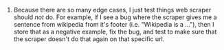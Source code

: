 1. Because there are so many edge cases, I just test things web scraper should *not* do. For example, if I see a bug where the scraper gives me a sentence from wikipedia from it's footer (i.e. "Wikipedia is a ..."), then I store that as a negative example, fix the bug, and test to make sure that the scraper doesn't do that again on that specific url.